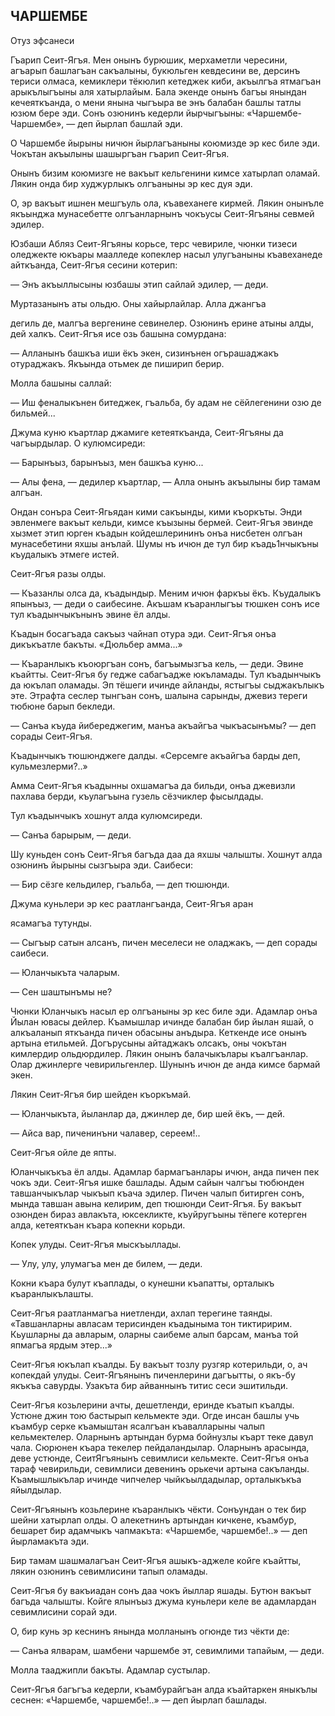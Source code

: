 ## ЧАРШЕМБЕ

Отуз эфсанеси

Гъарип Сеит-Ягъя. Мен онынъ бурюшик, мерхаметли чересини, агъарып башлагъан сакъалыны, букюльген кевдесини ве, дерсинъ териси олмаса, кемиклери тёкюлип кетеджек киби, акъылгъа ятмагъан арыкълыгъыны аля хатырлайым. Бала экенде онынъ багъы янындан кечеяткъанда, о мени янына чыгъыра ве энъ балабан башлы татлы юзюм бере эди. Сонъ озюнинъ кедерли йырчыгъыны: «Чаршембе-Чаршембе», — деп йырлап башлай эди.

О Чаршембе йырыны ничюн йырлагъаныны коюмизде эр кес биле эди. Чокътан акъылыны шашыргъан гъарип Сеит-Ягъя.

Онынъ бизим коюмизге не вакъыт кельгенини кимсе хатырлап оламай. Лякин онда бир худжурлыкъ олгъаныны эр кес дуя эди.

О, эр вакъыт ишнен мешгъуль ола, къавеханеге кирмей. Лякин онынъле якъынджа мунасебетте олгъанларнынъ чокъусы Сеит-Ягъяны севмей эдилер.

Юзбаши Абляз Сеит-Ягъяны корьсе, терс чевириле, чюнки тизеси оледжекте юкъары маалледе копеклер насыл улугъаныны къавеханеде айткъанда, Сеит-Ягъя сесини котерип:

— Энъ акъыллысыны юзбашы этип сайлай эдилер, — деди.

Муртазанынъ аты ольдю. Оны хайырлайлар. Алла джангъа

дегиль де, малгъа вергенине севинелер. Озюнинъ ерине атыны алды, дей халкъ. Сеит-Ягъя исе озь башына сомурдана:

— Алланынъ башкъа иши ёкъ экен, сизинънен огърашаджакъ отураджакъ. Якъында отьмек де пиширип берир.

Молла башыны саллай:

— Иш феналыкънен битеджек, гъальба, бу адам не сёйлегенини озю де бильмей...

Джума куню къартлар джамиге кетеяткъанда, Сеит-Ягъяны да чагъырдылар. О кулюмсиреди:

— Барынъыз, барынъыз, мен башкъа куню...

— Алы фена, — дедилер къартлар, — Алла онынъ акъылыны бир тамам алгъан.

Ондан сонъра Сеит-Ягьядан кими сакъынды, кими къоркъты. Энди эвленмеге вакъыт кельди, кимсе къызыны бермей. Сеит-Ягъя эвинде хызмет этип юрген къадын койдешлерининъ онъа нисбетен олгъан мунасебетини яхшы анълай. Шумы нъ ичюн де тул бир къадь1нчыкъны къудалыкъ этмеге истей.

Сеит-Ягъя разы олды.

— Къазанлы олса да, къадындыр. Меним ичюн фаркъы ёкъ. Къудалыкъ япынъыз, — деди о саибесине. Акъшам къаранлыгъы тюшкен сонъ исе тул къадынчыкънынъ эвине ёл алды.

Къадын босагъада сакъыз чайнап отура эди. Сеит-Ягъя онъа дикъкъатле бакъты. «Дюльбер амма...»

— Къаранлыкъ къоюргъан сонъ, багъымызгъа кель, — деди. Эвине къайтты. Сеит-Ягъя бу гедже сабагъадже юкъламады. Тул къадынчыкъ да юкълап оламады. Эп тёшеги ичинде айланды, ястыгъы сыджакълыкъ эте. Этрафта сеслер тынгъан сонъ, шалына сарынды, джевиз тереги тюбюне барып бекледи.

— Санъа къуда йибереджегим, манъа акъайгъа чыкъасынъмы? — деп сорады Сеит-Ягъя.

Къадынчыкъ тюшюнджеге далды. «Серсемге акъайгъа барды деп, кульмезлерми?..»

Амма Сеит-Ягъя къадынны охшамагъа да бильди, онъа джевизли пахлава берди, къулагъына гузель сёзчиклер фысылдады.

Тул къадынчыкъ хошнут алда кулюмсиреди.

— Санъа барырым, — деди.

Шу куньден сонъ Сеит-Ягъя багъда даа да яхшы чалышты. Хошнут алда озюнинъ йырыны сызгъыра эди. Саибеси:

— Бир сёзге кельдилер, гъальба, — деп тюшюнди.

Джума куньлери эр кес раатлангъанда, Сеит-Ягъя аран

ясамагъа тутунды.

— Сыгъыр сатын алсанъ, пичен меселеси не оладжакъ, — деп сорады саибеси.

— Юланчыкъта чаларым.

— Сен шаштынъмы не?

Чюнки Юланчыкъ насыл ер олгъаныны эр кес биле эди. Адамлар онъа Йылан ювасы дейлер. Къамышлар ичинде балабан бир йылан яшай, о алкъаланып яткъанда пичен обасыны анъдыра. Кеткенде исе онынъ артына етильмей. Догърусыны айтаджакъ олсакъ, оны чокътан кимлердир ольдюрдилер. Лякин онынъ балачыкълары къалгъанлар. Олар джинлерге чевирильгенлер. Шунынъ ичюн де анда кимсе бармай экен.

Лякин Сеит-Ягъя бир шейден къоркъмай.

— Юланчыкъта, йыланлар да, джинлер де, бир шей ёкъ, — дей.

— Айса вар, пиченинъни чалавер, сереем!..

Сеит-Ягъя ойле де япты.

Юланчыкъкъа ёл алды. Адамлар бармагъанлары ичюн, анда пичен пек чокъ эди. Сеит-Ягъя ишке башлады. Адым сайын чалгъы тюбюнден тавшанчыкълар чыкъып къача эдилер. Пичен чалып битирген сонъ, мында тавшан авына келирим, деп тюшюнди Сеит-Ягъя. Бу вакъыт озюнден бираз авлакъта, юксекликте, къуйругъыны тёпеге котерген алда, кетеяткъан къара копекни корьди.

Копек улуды. Сеит-Ягъя мыскъыллады.

— Улу, улу, улумагъа мен де билем, — деди.

Кокни къара булут къаплады, о кунешни къапатты, орталыкъ къаранлыкълашты.

Сеит-Ягъя раатланмагъа ниетленди, ахлап терегине таянды. «Тавшанларны авласам терисинден къадыныма тон тиктиририм. Кьушларны да авларым, оларны саибеме алып барсам, манъа той япмагъа ярдым этер...»

Сеит-Ягъя юкълап къалды. Бу вакъыт тозлу рузгяр котерильди, о, ач копекдай улуды. Сеит-Ягъянынъ пиченлерини дагъытты, о якъ-бу якъкъа савурды. Узакъта бир айваннынъ титис сеси эшитильди.

Сеит-Ягъя козьлерини ачты, дешетленди, еринде къатып къалды. Устюне джин тою бастырып кельмекте эди. Огде инсан башлы учь къамбур серке къамыштан ясалгъан къавалларыны чалып кельмектелер. Оларнынъ артындан бурма бойнузлы къарт теке давул чала. Сюрюнен къара текелер пейдаландылар. Оларнынъ арасында, деве устюнде, СеитЯгъянынъ севимлиси кельмекте. Сеит-Ягъя онъа тараф чевирильди, севимлиси девенинъ орькечи артына сакъланды. Къамышлыкълар ичинде чипчелер чыйкъылдадылар, орталыкъкъа яйылдылар.

Сеит-Ягъянынъ козьлерине къаранлыкъ чёкти. Сонъундан о тек бир шейни хатырлап олды. О алекетнинъ артындан кичкене, къамбур, бешарет бир адамчыкъ чапмакъта: «Чаршембе, чаршембе!..» — деп йырламакъта эди.

Бир тамам шашмалагъан Сеит-Ягъя ашыкъ-аджеле койге къайтты, лякин озюнинъ севимлисини тапып оламады.

Сеит-Ягъя бу вакъиадан сонъ даа чокъ йыллар яшады. Бутюн вакъыт багъда чалышты. Койге ялынъыз джума куньлери келе ве адамлардан севимлисини сорай эди.

О, бир кунь эр кеснинъ янында молланынъ огюнде тиз чёкти де:

— Санъа ялварам, шамбени чаршембе эт, севимлими тапайым, — деди.

Молла тааджипли бакъты. Адамлар сустылар.

Сеит-Ягъя багъгъа кедерли, къамбурайгъан алда къайтаркен яныкълы сеснен: «Чаршембе, чаршембе!..» — деп йырлап башлады.
